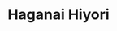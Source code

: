 --- 
title: "Haganai Hiyori"
publishdate: "2019-9-27T16:48:46+02:00"
src: "https://365manga.net/manga/haganai-hiyori"
image: "https://data.365manga.net/images/thumbnails/1675-haganai-hiyori.jpg"
description: "The successor of Shobon, Boku wa Tomodachi ga Sukunai Hiyori is a collection of oneshots about the Neighbor's Club's activities."
---